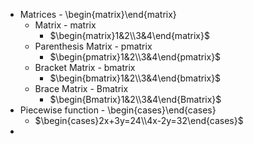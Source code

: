 * Matrices - \\begin{matrix}\\end{matrix}
	* Matrix - matrix
		* $\begin{matrix}1&2\\3&4\end{matrix}$
	* Parenthesis Matrix - pmatrix
		*  $\begin{pmatrix}1&2\\3&4\end{pmatrix}$
	* Bracket Matrix - bmatrix
		*  $\begin{bmatrix}1&2\\3&4\end{bmatrix}$
	* Brace Matrix - Bmatrix
		*  $\begin{Bmatrix}1&2\\3&4\end{Bmatrix}$
* Piecewise function - \\begin{cases}\\end{cases}
	* $\begin{cases}2x+3y=24\\4x-2y=32\end{cases}$
* 